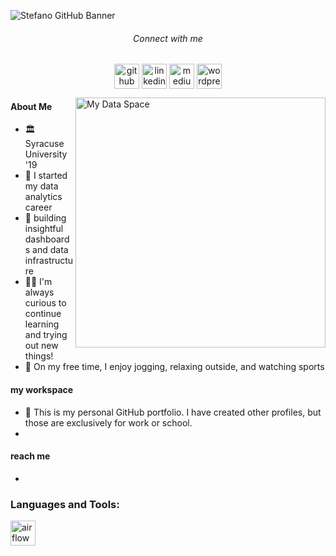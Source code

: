 <!-- Oh hello there, this is a hidden message - spookyyy! :ghost: 
     just joking nothing spooky about this README! 
     the iamstefc/iamstefc repo is dedicate solely for the purpose of a quick intro and what I've been working on lately - Enjoy! -->
     
![Stefano GitHub Banner](https://imgur.com/deYIzyW.png)
<h6 align="center">Connect with me</h6>
<p align="center">
<a href="https://github.com/iamstefc" target="blank"><img align="center" src="https://imgur.com/mT5BIuQ.png" alt="github" height="40" width="40" /></a>
<a href="https://www.linkedin.com/in/stefanochiarella/" target="blank"><img align="center" src="https://imgur.com/7VtE43y.png" alt="linkedin" height="40" width="40" /></a>
<a href="https://medium.com/@iamstefc" target="blank"><img align="center" src="https://imgur.com/x5KAgFv.png" alt="medium" height="40" width="40" /></a>
<a href="https://media.giphy.com/media/3o72FkiKGMGauydfyg/giphy.gif" target="blank"><img align="center" src="https://imgur.com/tJArGEj.png" alt="wordpress" height="40" width="40" /></a>
</p>
<img align="right" alt="My Data Space" width="400" src="https://imgur.com/Yzm0hLF.png">

#### About Me
- :classical_building: Syracuse University '19
- :seedling: I started my data analytics career 
- :speedboat: building insightful dashboards and data infrastructure
- :man_technologist: I'm always curious to continue learning and trying out new things!
- :star2: On my free time, I enjoy jogging, relaxing outside, and watching sports

#### my workspace
- :orange_book: This is my personal GitHub portfolio. I have created other profiles, but those are exclusively for work or school.
- 

#### reach me
- 

<h3 align="left">Languages and Tools:</h3>
<p align="left"> <a href="https://www.w3.org/html/" target="_blank" rel="noreferrer"> <img src="https://imgur.com/cyImGhX.png" alt="airflow" width="40" height="40"/> </a> </p>


<!--- incoming default message: 
iamstefc/iamstefc is a ✨ special ✨ repository because its `README.md` (this file) appears on your GitHub profile.
--->
